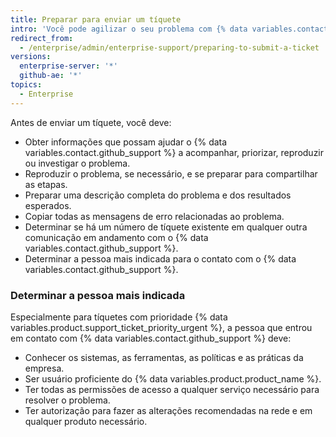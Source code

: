 ```yaml
---
title: Preparar para enviar um tíquete
intro: 'Você pode agilizar o seu problema com {% data variables.contact.enterprise_support %} seguindo essas sugestões antes de abrir um tíquete de suporte.'
redirect_from:
  - /enterprise/admin/enterprise-support/preparing-to-submit-a-ticket
versions:
  enterprise-server: '*'
  github-ae: '*'
topics:
  - Enterprise
---
```


Antes de enviar um tíquete, você deve:

- Obter informações que possam ajudar o {% data variables.contact.github_support %} a acompanhar, priorizar, reproduzir ou investigar o problema.
- Reproduzir o problema, se necessário, e se preparar para compartilhar as etapas.
- Preparar uma descrição completa do problema e dos resultados esperados.
- Copiar todas as mensagens de erro relacionadas ao problema.
- Determinar se há um número de tíquete existente em qualquer outra comunicação em andamento com o {% data variables.contact.github_support %}.
- Determinar a pessoa mais indicada para o contato com o {% data variables.contact.github_support %}.

### Determinar a pessoa mais indicada

Especialmente para tíquetes com prioridade {% data variables.product.support_ticket_priority_urgent %}, a pessoa que entrou em contato com {% data variables.contact.github_support %} deve:

 - Conhecer os sistemas, as ferramentas, as políticas e as práticas da empresa.
 - Ser usuário proficiente do {% data variables.product.product_name %}.
 - Ter todas as permissões de acesso a qualquer serviço necessário para resolver o problema.
 - Ter autorização para fazer as alterações recomendadas na rede e em qualquer produto necessário.

